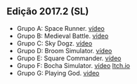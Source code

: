 ## Edição 2017.2 (SL)  

* Grupo A: Space Runner. [vídeo](https://www.youtube.com/watch?v=UKhjyGFmNUg)
* Grupo B: Medieval Battle. [vídeo](https://www.youtube.com/watch?v=DEqpjowr8iM)
* Grupo C: Sky Dogz. [vídeo](https://www.youtube.com/watch?v=17UAC1O25dI)
* Grupo D: Broom Simulator. [vídeo](https://youtu.be/VYbsJci3hEE)
* Grupo E: Square Commander. [vídeo](https://www.youtube.com/watch?v=rIv4fvBLTjo) 
* Grupo F: Bocha Simulator. [vídeo](https://www.youtube.com/watch?v=BYDyCigIc58) [Itch.io](https://twinravens.itch.io/bocha-simulator)
* Grupo G: Playing God. [video](https://youtu.be/9Ib-sMXO5mc)


